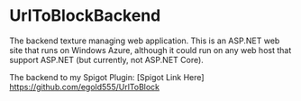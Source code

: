# UrlToBlockBackend
The backend texture managing web application. This is an ASP.NET web site that runs on Windows Azure,
although it could run on any web host that support ASP.NET (but currently, not ASP.NET Core).

The backend to my Spigot Plugin: [Spigot Link Here]
https://github.com/egold555/UrlToBlock

